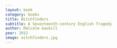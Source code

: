 ```yaml
---
layout: book
category: books
title: Witchfinders
subtitle: A Seventeenth-century English Tragedy
author: Malcolm Gaskill
year: 2012
image: witchfinders.jpg
---
```

